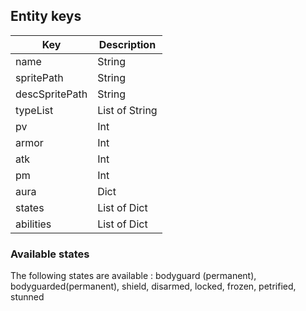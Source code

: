 ## Entity keys

| Key | Description |
|-----|-----------------|
| name | String | Name of the entity |
| spritePath | String  | Path of the board sprite (from root of the project) |
| descSpritePath | String | Path of the description of the entity picture (from root of the project) |
| typeList | List of String | Types of the entity |
| pv | Int |  |
| armor | Int |  |
| atk | Int |  |
| pm | Int |  |
| aura | Dict | Dictonary with aura type and number |
| states | List of Dict | List of state of the entity |
| abilities | List of Dict | List of abilities of the entity |

### Available states

The following states are available : bodyguard (permanent), bodyguarded(permanent), shield, disarmed, locked, frozen, petrified, stunned